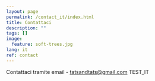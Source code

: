 ```yaml
---
layout: page
permalink: /contact_it/index.html
title: Contattaci
description: ""
tags: []
image:
  feature: soft-trees.jpg
lang: it
ref: contact
---
```


Contattaci tramite email - tatsandtats@gmail.com  TEST_IT
